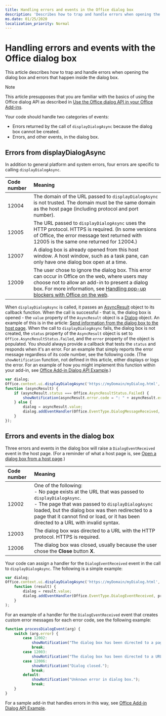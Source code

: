 ```yaml
---
title: Handling errors and events in the Office dialog box 
description: 'Describes how to trap and handle errors when opening the dialog box and inside the dialog box'
ms.date: 01/25/2020
localization_priority: Normal
---
```


# Handling errors and events with the Office dialog box

This article describes how to trap and handle errors when opening the dialog box and errors that happen inside the dialog box.

> [!NOTE]
> This article presupposes that you are familiar with the basics of using the Office dialog API as described in [Use the Office dialog API in your Office Add-ins](dialog-api-in-office-add-ins.md).

Your code should handle two categories of events:

- Errors returned by the call of `displayDialogAsync` because the dialog box cannot be created.
- Errors, and other events, in the dialog box.

## Errors from displayDialogAsync

In addition to general platform and system errors, four errors are specific to calling `displayDialogAsync`.

|Code number|Meaning|
|:-----|:-----|
|12004|The domain of the URL passed to `displayDialogAsync` is not trusted. The domain must be the same domain as the host page (including protocol and port number).|
|12005|The URL passed to `displayDialogAsync` uses the HTTP protocol. HTTPS is required. (In some versions of Office, the error message text returned with 12005 is the same one returned for 12004.)|
|<span id="12007">12007</span><!-- The span is needed because office-js-helpers has an error message that links to this table row. -->|A dialog box is already opened from this host window. A host window, such as a task pane, can only have one dialog box open at a time.|
|12009|The user chose to ignore the dialog box. This error can occur in Office on the web, where users may choose not to allow an add-in to present a dialog box. For more information, see [Handling pop-up blockers with Office on the web](dialog-best-practices.md#handling-pop-up-blockers-with-office-on-the-web).|

When `displayDialogAsync` is called, it passes an [AsyncResult](/javascript/api/office/office.asyncresult) object to its callback function. When the call is successful - that is, the dialog box is opened - the `value` property of the `AsyncResult` object is a [Dialog](/javascript/api/office/office.dialog) object. An example of this is in the article: [Send information from the dialog box to the host page](dialog-api-in-office-add-ins.md#send-information-from-the-dialog-box-to-the-host-page). When the call to `displayDialogAsync` fails, the dialog box is not created, the `status` property of the `AsyncResult` object is set to `Office.AsyncResultStatus.Failed`, and the `error` property of the object is populated. You should always provide a callback that tests the `status` and responds when it's an error. For an example that simply reports the error message regardless of its code number, see the following code. (The `showNotification` function, not defined in this article, either displays or logs the error. For an example of how you might implement this function within your add-in, see [Office Add-in Dialog API Example](https://github.com/OfficeDev/Office-Add-in-Dialog-API-Simple-Example).)

```js
var dialog;
Office.context.ui.displayDialogAsync('https://myDomain/myDialog.html',
function (asyncResult) {
    if (asyncResult.status === Office.AsyncResultStatus.Failed) {
        showNotification(asyncResult.error.code = ": " + asyncResult.error.message);
    } else {
        dialog = asyncResult.value;
        dialog.addEventHandler(Office.EventType.DialogMessageReceived, processMessage);
    }
});
```

## Errors and events in the dialog box

Three errors and events in the dialog box will raise a `DialogEventReceived` event in the host page. (For a reminder of what a host page is, see [Open a dialog box from a host page](dialog-api-in-office-add-ins.md#open-a-dialog-box-from-a-host-page).)

|Code number|Meaning|
|:-----|:-----|
|12002|One of the following:<br> - No page exists at the URL that was passed to `displayDialogAsync`.<br> - The page that was passed to `displayDialogAsync` loaded, but the dialog box was then redirected to a page that it cannot find or load, or it has been directed to a URL with invalid syntax.|
|12003|The dialog box was directed to a URL with the HTTP protocol. HTTPS is required.|
|12006|The dialog box was closed, usually because the user chose the **Close** button **X**.|

Your code can assign a handler for the `DialogEventReceived` event in the call to `displayDialogAsync`. The following is a simple example:

```js
var dialog;
Office.context.ui.displayDialogAsync('https://myDomain/myDialog.html',
    function (result) {
        dialog = result.value;
        dialog.addEventHandler(Office.EventType.DialogEventReceived, processDialogEvent);
    }
);
```

For an example of a handler for the `DialogEventReceived` event that creates custom error messages for each error code, see the following example:

```js
function processDialogEvent(arg) {
    switch (arg.error) {
        case 12002:
            showNotification("The dialog box has been directed to a page that it cannot find or load, or the URL syntax is invalid.");
            break;
        case 12003:
            showNotification("The dialog box has been directed to a URL with the HTTP protocol. HTTPS is required.");            break;
        case 12006:
            showNotification("Dialog closed.");
            break;
        default:
            showNotification("Unknown error in dialog box.");
            break;
    }
}
```

For a sample add-in that handles errors in this way, see [Office Add-in Dialog API Example](https://github.com/OfficeDev/Office-Add-in-Dialog-API-Simple-Example).
